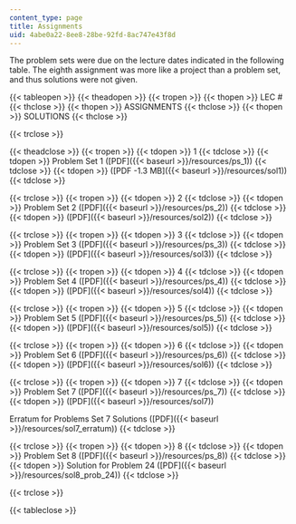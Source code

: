 ```yaml
---
content_type: page
title: Assignments
uid: 4abe0a22-8ee8-28be-92fd-8ac747e43f8d
---
```


The problem sets were due on the lecture dates indicated in the following table. The eighth assignment was more like a project than a problem set, and thus solutions were not given.

{{< tableopen >}}
{{< theadopen >}}
{{< tropen >}}
{{< thopen >}}
LEC #
{{< thclose >}}
{{< thopen >}}
ASSIGNMENTS
{{< thclose >}}
{{< thopen >}}
SOLUTIONS
{{< thclose >}}

{{< trclose >}}

{{< theadclose >}}
{{< tropen >}}
{{< tdopen >}}
1
{{< tdclose >}}
{{< tdopen >}}
Problem Set 1 ([PDF]({{< baseurl >}}/resources/ps_1))
{{< tdclose >}}
{{< tdopen >}}
([PDF -1.3 MB]({{< baseurl >}}/resources/sol1))
{{< tdclose >}}

{{< trclose >}}
{{< tropen >}}
{{< tdopen >}}
2
{{< tdclose >}}
{{< tdopen >}}
Problem Set 2 ([PDF]({{< baseurl >}}/resources/ps_2))
{{< tdclose >}}
{{< tdopen >}}
([PDF]({{< baseurl >}}/resources/sol2))
{{< tdclose >}}

{{< trclose >}}
{{< tropen >}}
{{< tdopen >}}
3
{{< tdclose >}}
{{< tdopen >}}
Problem Set 3 ([PDF]({{< baseurl >}}/resources/ps_3))
{{< tdclose >}}
{{< tdopen >}}
([PDF]({{< baseurl >}}/resources/sol3))
{{< tdclose >}}

{{< trclose >}}
{{< tropen >}}
{{< tdopen >}}
4
{{< tdclose >}}
{{< tdopen >}}
Problem Set 4 ([PDF]({{< baseurl >}}/resources/ps_4))
{{< tdclose >}}
{{< tdopen >}}
([PDF]({{< baseurl >}}/resources/sol4))
{{< tdclose >}}

{{< trclose >}}
{{< tropen >}}
{{< tdopen >}}
5
{{< tdclose >}}
{{< tdopen >}}
Problem Set 5 ([PDF]({{< baseurl >}}/resources/ps_5))
{{< tdclose >}}
{{< tdopen >}}
([PDF]({{< baseurl >}}/resources/sol5))
{{< tdclose >}}

{{< trclose >}}
{{< tropen >}}
{{< tdopen >}}
6
{{< tdclose >}}
{{< tdopen >}}
Problem Set 6 ([PDF]({{< baseurl >}}/resources/ps_6))
{{< tdclose >}}
{{< tdopen >}}
([PDF]({{< baseurl >}}/resources/sol6))
{{< tdclose >}}

{{< trclose >}}
{{< tropen >}}
{{< tdopen >}}
7
{{< tdclose >}}
{{< tdopen >}}
Problem Set 7 ([PDF]({{< baseurl >}}/resources/ps_7))
{{< tdclose >}}
{{< tdopen >}}
([PDF]({{< baseurl >}}/resources/sol7))  
  
Erratum for Problems Set 7 Solutions ([PDF]({{< baseurl >}}/resources/sol7_erratum))
{{< tdclose >}}

{{< trclose >}}
{{< tropen >}}
{{< tdopen >}}
8
{{< tdclose >}}
{{< tdopen >}}
Problem Set 8 ([PDF]({{< baseurl >}}/resources/ps_8))
{{< tdclose >}}
{{< tdopen >}}
Solution for Problem 24 ([PDF]({{< baseurl >}}/resources/sol8_prob_24))
{{< tdclose >}}

{{< trclose >}}

{{< tableclose >}}